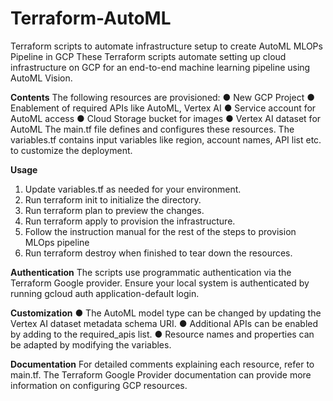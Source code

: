 # Terraform-AutoML
Terraform scripts to automate infrastructure setup to create AutoML MLOPs Pipeline in GCP
These Terraform scripts automate setting up cloud infrastructure on GCP for an end-to-end machine learning pipeline using AutoML Vision.

**Contents**
The following resources are provisioned:
● New GCP Project
● Enablement of required APIs like AutoML, Vertex AI
● Service account for AutoML access
● Cloud Storage bucket for images
● Vertex AI dataset for AutoML
The main.tf file defines and configures these resources. The variables.tf contains input variables like region, account names, API list etc. to customize the deployment.

**Usage**
1. Update variables.tf as needed for your environment.
2. Run terraform init to initialize the directory.
3. Run terraform plan to preview the changes.
4. Run terraform apply to provision the infrastructure.
5. Follow the instruction manual for the rest of the steps to provision MLOps pipeline
6. Run terraform destroy when finished to tear down the resources.

**Authentication**
The scripts use programmatic authentication via the Terraform Google provider.
Ensure your local system is authenticated by running gcloud auth application-default login.

**Customization**
● The AutoML model type can be changed by updating the Vertex AI dataset metadata schema URI.
● Additional APIs can be enabled by adding to the required_apis list.
● Resource names and properties can be adapted by modifying the variables.

**Documentation**
For detailed comments explaining each resource, refer to main.tf. The Terraform Google Provider documentation can provide more information on configuring GCP resources.
